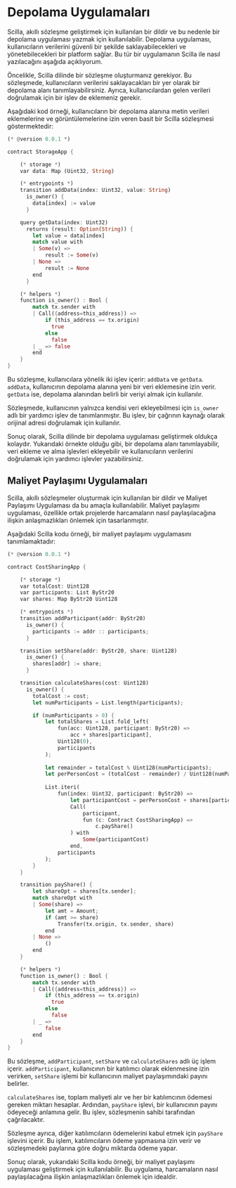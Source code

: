# Depolama Uygulamaları

Scilla, akıllı sözleşme geliştirmek için kullanılan bir dildir ve bu nedenle bir depolama uygulaması yazmak için kullanılabilir. Depolama uygulaması, kullanıcıların verilerini güvenli bir şekilde saklayabilecekleri ve yönetebilecekleri bir platform sağlar. Bu tür bir uygulamanın Scilla ile nasıl yazılacağını aşağıda açıklıyorum.

Öncelikle, Scilla dilinde bir sözleşme oluşturmanız gerekiyor. Bu sözleşmede, kullanıcıların verilerini saklayacakları bir yer olarak bir depolama alanı tanımlayabilirsiniz. Ayrıca, kullanıcılardan gelen verileri doğrulamak için bir işlev de eklemeniz gerekir.

Aşağıdaki kod örneği, kullanıcıların bir depolama alanına metin verileri eklemelerine ve görüntülemelerine izin veren basit bir Scilla sözleşmesi göstermektedir:

```rust
(* @version 0.0.1 *)

contract StorageApp {

    (* storage *)
    var data: Map (Uint32, String) 

    (* entrypoints *)
    transition addData(index: Uint32, value: String)
      is_owner() {
        data[index] := value
      }

    query getData(index: Uint32) 
      returns (result: Option(String)) {
        let value = data[index]
        match value with
        | Some(v) => 
            result := Some(v)
        | None => 
            result := None
        end
      }

    (* helpers *)
    function is_owner() : Bool {
        match tx.sender with
        | Call({address=this_address}) => 
            if (this_address == tx.origin) 
              true
            else 
              false
        | _ => false
        end
    }
}
```

Bu sözleşme, kullanıcılara yönelik iki işlev içerir: `addData` ve `getData`. `addData`, kullanıcının depolama alanına yeni bir veri eklemesine izin verir. `getData` ise, depolama alanından belirli bir veriyi almak için kullanılır.

Sözleşmede, kullanıcının yalnızca kendisi veri ekleyebilmesi için `is_owner` adlı bir yardımcı işlev de tanımlanmıştır. Bu işlev, bir çağrının kaynağı olarak orijinal adresi doğrulamak için kullanılır.

Sonuç olarak, Scilla dilinde bir depolama uygulaması geliştirmek oldukça kolaydır. Yukarıdaki örnekte olduğu gibi, bir depolama alanı tanımlayabilir, veri ekleme ve alma işlevleri ekleyebilir ve kullanıcıların verilerini doğrulamak için yardımcı işlevler yazabilirsiniz.

## Maliyet Paylaşımı Uygulamaları

Scilla, akıllı sözleşmeler oluşturmak için kullanılan bir dildir ve Maliyet Paylaşımı Uygulaması da bu amaçla kullanılabilir. Maliyet paylaşımı uygulaması, özellikle ortak projelerde harcamaların nasıl paylaşılacağına ilişkin anlaşmazlıkları önlemek için tasarlanmıştır.

Aşağıdaki Scilla kodu örneği, bir maliyet paylaşımı uygulamasını tanımlamaktadır:

```rust
(* @version 0.0.1 *)

contract CostSharingApp {

    (* storage *)
    var totalCost: Uint128
    var participants: List ByStr20 
    var shares: Map ByStr20 Uint128

    (* entrypoints *)
    transition addParticipant(addr: ByStr20) 
      is_owner() {
        participants := addr :: participants;
      }

    transition setShare(addr: ByStr20, share: Uint128) 
      is_owner() {
        shares[addr] := share;
      }

    transition calculateShares(cost: Uint128) 
      is_owner() {
        totalCost := cost;
        let numParticipants = List.length(participants);

        if (numParticipants > 0) {
            let totalShares = List.fold_left(
                fun(acc: Uint128, participant: ByStr20) => 
                    acc + shares[participant], 
                Uint128(0),
                participants
            );
            
            let remainder = totalCost % Uint128(numParticipants);
            let perPersonCost = (totalCost - remainder) / Uint128(numParticipants);
            
            List.iteri(
                fun(index: Uint32, participant: ByStr20) =>
                    let participantCost = perPersonCost + shares[participant];
                    Call(
                        participant, 
                        fun (c: Contract CostSharingApp) =>
                            c.payShare()
                    ) with
                        Some(participantCost)
                    end,
                participants
            );
        }
    }

    transition payShare() {
        let shareOpt = shares[tx.sender];
        match shareOpt with
        | Some(share) =>
            let amt = Amount;
            if (amt >= share)
                Transfer(tx.origin, tx.sender, share)
            end
        | None => 
            ()
        end
    }

    (* helpers *)
    function is_owner() : Bool {
        match tx.sender with
        | Call({address=this_address}) => 
            if (this_address == tx.origin) 
              true
            else 
              false
        | _ => 
            false
        end
    }
}
```

Bu sözleşme, `addParticipant`, `setShare` ve `calculateShares` adlı üç işlem içerir. `addParticipant`, kullanıcının bir katılımcı olarak eklenmesine izin verirken, `setShare` işlemi bir kullanıcının maliyet paylaşımındaki payını belirler.

`calculateShares` ise, toplam maliyeti alır ve her bir katılımcının ödemesi gereken miktarı hesaplar. Ardından, `payShare` işlevi, bir kullanıcının payını ödeyeceği anlamına gelir. Bu işlev, sözleşmenin sahibi tarafından çağrılacaktır.

Sözleşme ayrıca, diğer katılımcıların ödemelerini kabul etmek için `payShare` işlevini içerir. Bu işlem, katılımcıların ödeme yapmasına izin verir ve sözleşmedeki paylarına göre doğru miktarda ödeme yapar.

Sonuç olarak, yukarıdaki Scilla kodu örneği, bir maliyet paylaşımı uygulaması geliştirmek için kullanılabilir. Bu uygulama, harcamaların nasıl paylaşılacağına ilişkin anlaşmazlıkları önlemek için idealdir.

